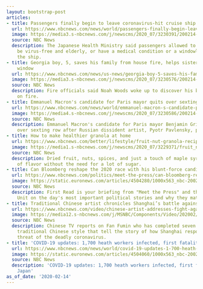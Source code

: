 ```yaml
---
layout: bootstrap-post
articles:
- title: Passengers finally begin to leave coronavirus-hit cruise ship in Japan
  url: https://www.nbcnews.com/news/world/passengers-finally-begin-leave-coronavirus-hit-cruise-ship-japan-n1136856
  image: https://media3.s-nbcnews.com/j/newscms/2020_07/3230391/200214-coronavirus-mc-9042_738dfcb2ac18a0355435e18b16de7d32.nbcnews-fp-1200-630.JPG
  source: NBC News
  description: The Japanese Health Ministry said passengers allowed to leave must
    be virus-free and elderly, or have a medical condition or a windowless room on
    the ship.
- title: Georgia boy, 5, saves his family from house fire, helps sister escape through
    window
  url: https://www.nbcnews.com/news/us-news/georgia-boy-5-saves-his-family-house-fire-helps-sister-n1136896
  image: https://media3.s-nbcnews.com/j/newscms/2020_07/3230576/200214-noah-woods-mn-0830_1cca8b8d693acb7ad36049307b89343e.nbcnews-fp-1200-630.jpg
  source: NBC News
  description: Fire officials said Noah Woods woke up to discover his bedroom was
    on fire.
- title: Emmanuel Macron's candidate for Paris mayor quits over sexting row
  url: https://www.nbcnews.com/news/world/emmanuel-macron-s-candidate-paris-mayor-quits-over-sexting-row-n1136881
  image: https://media4.s-nbcnews.com/j/newscms/2020_07/3230586/200214-benjamin_griveaux-mc-1326_381c27f8c211c5a1066794a0ac889fca.nbcnews-fp-1200-630.JPG
  source: NBC News
  description: Emmanuel Macron's candidate for Paris mayor Benjamin Griveaux has quit
    over sexting row after Russian dissident artist, Pyotr Pavlensky, published screenshots.
- title: How to make healthier granola at home
  url: https://www.nbcnews.com/better/lifestyle/fruit-nut-granola-recipe-ncna1136541
  image: https://media1.s-nbcnews.com/j/newscms/2020_07/3229371/fruit_nut_granola_2_80f7c70c0c1738a7f30b5bf9e413e40c.nbcnews-fp-1200-630.jpg
  source: NBC News
  description: Dried fruit, nuts, spices, and just a touch of maple syrup add loads
    of flavor without the need for a lot of sugar.
- title: Can Bloomberg reshape the 2020 race with his blunt-force candidacy?
  url: https://www.nbcnews.com/politics/meet-the-press/can-bloomberg-reshape-2020-race-his-blunt-force-candidacy-n1136871
  image: https://static.euronews.com/articles/4504280/1000x563_nbc-200214-michael_bloomberg-mc-1246_d178c361eadaccf501ab211bd4993432.jpg
  source: NBC News
  description: First Read is your briefing from "Meet the Press" and the NBC Political
    Unit on the day's most important political stories and why they matter.
- title: Traditional Chinese artist chronicles Shanghai’s battle against COVID-19
  url: https://www.nbcnews.com/video/chinese-artist-addresses-fight-against-covid-19-in-shanghai-78744645596
  image: https://media12.s-nbcnews.com/j/MSNBC/Components/Video/202002/lon_virusart_200214.nbcnews-fp-1200-630.jpg
  source: NBC News
  description: Chinese TV reports on Fan Fumin who has completed seven paintings in
    traditional Chinese style that tell the story of how Shanghai responded to the
    threat of the deadly coronavirus.
- title: 'COVID-19 updates: 1,700 heath workers infected, first fatality in Japan'
  url: https://www.nbcnews.com/news/world/covid-19-updates-1-700-heath-workers-infected-more-wartime-n1136841
  image: https://static.euronews.com/articles/4504060/1000x563_nbc-200214-coronavirus-mc-904_738dfcb2ac18a0355435e18b16de7d32.jpg
  source: NBC News
  description: 'COVID-19 updates: 1,700 heath workers infected, first fatality in
    Japan'
as_of_date: '2020-02-14'
---
```


